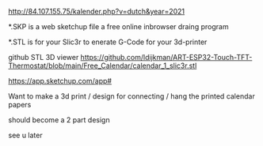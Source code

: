 http://84.107.155.75/kalender.php?v=dutch&year=2021

*.SKP is a web sketchup file a free online inbrowser draing program

*.STL is for your Slic3r to enerate G-Code for your 3d-printer

github STL 3D viewer 
https://github.com/ldijkman/ART-ESP32-Touch-TFT-Thermostat/blob/main/Free_Calendar/calendar_1_slic3r.stl

https://app.sketchup.com/app#

Want to make a 3d print / design for connecting / hang the printed calendar papers

should become  a 2 part design


see u later
